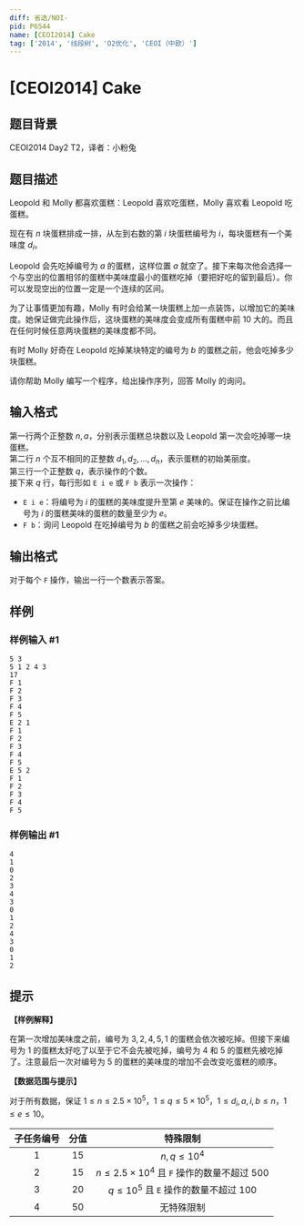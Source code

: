 ```yaml
---
diff: 省选/NOI-
pid: P6544
name: [CEOI2014] Cake
tag: ['2014', '线段树', 'O2优化', 'CEOI（中欧）']
---
```

# [CEOI2014] Cake
## 题目背景

CEOI2014 Day2 T2，译者：小粉兔
## 题目描述

Leopold 和 Molly 都喜欢蛋糕：Leopold 喜欢吃蛋糕，Molly 喜欢看 Leopold 吃蛋糕。

现在有 $n$ 块蛋糕排成一排，从左到右数的第 $i$ 块蛋糕编号为 $i$，每块蛋糕有一个美味度 $d_i$。

Leopold 会先吃掉编号为 $a$ 的蛋糕，这样位置 $a$ 就空了。接下来每次他会选择一个与空出的位置相邻的蛋糕中美味度最小的蛋糕吃掉（要把好吃的留到最后）。你可以发现空出的位置一定是一个连续的区间。

为了让事情更加有趣，Molly 有时会给某一块蛋糕上加一点装饰，以增加它的美味度。她保证做完此操作后，这块蛋糕的美味度会变成所有蛋糕中前 $10$ 大的。而且在任何时候任意两块蛋糕的美味度都不同。

有时 Molly 好奇在 Leopold 吃掉某块特定的编号为 $b$ 的蛋糕之前，他会吃掉多少块蛋糕。

请你帮助 Molly 编写一个程序，给出操作序列，回答 Molly 的询问。
## 输入格式

第一行两个正整数 $n, a$，分别表示蛋糕总块数以及 Leopold 第一次会吃掉哪一块蛋糕。  
第二行 $n$ 个互不相同的正整数 $d_1, d_2, \ldots , d_n$，表示蛋糕的初始美丽度。  
第三行一个正整数 $q$，表示操作的个数。  
接下来 $q$ 行，每行形如 `E i e` 或 `F b` 表示一次操作：

- `E i e`：将编号为 $i$ 的蛋糕的美味度提升至第 $e$ 美味的。保证在操作之前比编号为 $i$ 的蛋糕美味的蛋糕的数量至少为 $e$。
- `F b`：询问 Leopold 在吃掉编号为 $b$ 的蛋糕之前会吃掉多少块蛋糕。
## 输出格式

对于每个 `F` 操作，输出一行一个数表示答案。
## 样例

### 样例输入 #1
```
5 3
5 1 2 4 3
17
F 1
F 2
F 3
F 4
F 5
E 2 1
F 1
F 2
F 3
F 4
F 5
E 5 2
F 1
F 2
F 3
F 4
F 5
```
### 样例输出 #1
```
4
1
0
2
3
4
3
0
1
2
4
3
0
1
2
```
## 提示

**【样例解释】**

在第一次增加美味度之前，编号为 $3, 2, 4, 5, 1$ 的蛋糕会依次被吃掉。但接下来编号为 $1$ 的蛋糕太好吃了以至于它不会先被吃掉，编号为 $4$ 和 $5$ 的蛋糕先被吃掉了。注意最后一次对编号为 $5$ 的蛋糕的美味度的增加不会改变吃蛋糕的顺序。

**【数据范围与提示】**

对于所有数据，保证 $1 \le n \le 2.5 \times {10}^5$，$1 \le q \le 5 \times {10}^5$，$1 \le d_i, a, i, b \le n$，$1 \le e \le 10$。

| 子任务编号 | 分值 | 特殊限制 |
| :-: | :-: | :-: |
| $1$ | $15$ | $n, q \le {10}^4$ |
| $2$ | $15$ | $n \le 2.5 \times {10}^4$ 且 `F` 操作的数量不超过 $500$ |
| $3$ | $20$ | $q \le {10}^5$ 且 `E` 操作的数量不超过 $100$ |
| $4$ | $50$ | 无特殊限制 |
